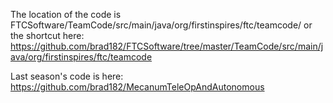 The location of the code is FTCSoftware/TeamCode/src/main/java/org/firstinspires/ftc/teamcode/ or the shortcut here: https://github.com/brad182/FTCSoftware/tree/master/TeamCode/src/main/java/org/firstinspires/ftc/teamcode

Last season's code is here: https://github.com/brad182/MecanumTeleOpAndAutonomous

